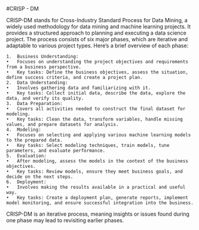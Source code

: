 #CRISP - DM

CRISP-DM stands for Cross-Industry Standard Process for Data Mining, a widely used methodology for data mining and machine learning projects. It provides a structured approach to planning and executing a data science project. The process consists of six major phases, which are iterative and adaptable to various project types. Here’s a brief overview of each phase:

	1.	Business Understanding:
	•	Focuses on understanding the project objectives and requirements from a business perspective.
	•	Key tasks: Define the business objectives, assess the situation, define success criteria, and create a project plan.
	2.	Data Understanding:
	•	Involves gathering data and familiarizing with it.
	•	Key tasks: Collect initial data, describe the data, explore the data, and verify its quality.
	3.	Data Preparation:
	•	Covers all activities needed to construct the final dataset for modeling.
	•	Key tasks: Clean the data, transform variables, handle missing values, and prepare datasets for analysis.
	4.	Modeling:
	•	Focuses on selecting and applying various machine learning models to the prepared data.
	•	Key tasks: Select modeling techniques, train models, tune parameters, and evaluate performance.
	5.	Evaluation:
	•	After modeling, assess the models in the context of the business objectives.
	•	Key tasks: Review models, ensure they meet business goals, and decide on the next steps.
	6.	Deployment:
	•	Involves making the results available in a practical and useful way.
	•	Key tasks: Create a deployment plan, generate reports, implement model monitoring, and ensure successful integration into the business.

CRISP-DM is an iterative process, meaning insights or issues found during one phase may lead to revisiting earlier phases.
